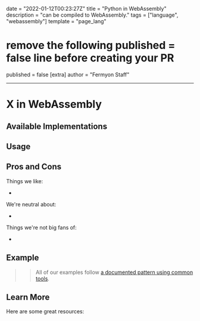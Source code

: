 date = "2022-01-12T00:23:27Z"
title = "Python in WebAssembly"
description = "can be compiled to WebAssembly."
tags = ["language", "webassembly"]
template = "page_lang"
# remove the following published = false line before creating your PR
published = false
[extra]
author = "Fermyon Staff"

---

# X in WebAssembly

<!--
A sentence or two about the language. Make sure to say whether it is scripting, compiled, etc.

The idea here should be to help a newcomer understand that, for example, Rust is a compiled systems language
while Python is a general purpose scripting language.
-->

## Available Implementations

<!--
List official implementations first, and other implementations as well.

Make sure to link to the website or repository
-->

## Usage

<!--
This section should just talk about how this project is to be used.

For example, TinyGo might show how to compile to WASI
-->

## Pros and Cons

<!-- List out some pros and cons of this language vs others WHEN IT COMES TO WASM 

For example, might point out that the Swift runtime requires large binaries or that
an unofficial implementation lags behind the core language's feature set. Or might
point out really good tooling or performance.

-->
Things we like:

- 

We're neutral about:

- 

Things we're not big fans of:

- 

## Example

>> All of our examples follow [a documented pattern using common tools](/wasm-languages/about-examples).

<!-- If possible, show a code example and instructions for compiling.

When possible, show (by priority)

- Spin
- Wagi
- Wasmtime
 -->

## Learn More

Here are some great resources:

<!-- 
Bullet list to things like blogs, projects, etc.
-->